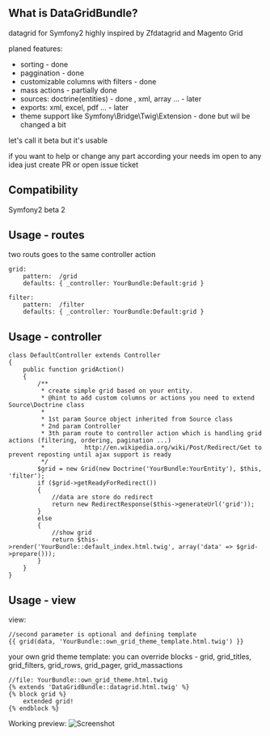 What is DataGridBundle?
-----

datagrid for Symfony2 highly inspired by Zfdatagrid and Magento Grid

planed features:

 - sorting - done
 - paggination - done
 - customizable columns with filters - done
 - mass actions - partially done
 - sources: doctrine(entities) - done , xml, array ... - later
 - exports: xml, excel, pdf ... - later
 - theme support like Symfony\Bridge\Twig\Extension - done but wil be changed a bit

let's call it beta but it's usable

if you want to help or change any part according your needs im open to any idea just create PR or open issue ticket

Compatibility
-----

Symfony2 beta 2

Usage - routes
-----
two routs goes to the same controller action

    grid:
        pattern:  /grid
        defaults: { _controller: YourBundle:Default:grid }

    filter:
        pattern:  /filter
        defaults: { _controller: YourBundle:Default:grid }

Usage - controller
-----

    class DefaultController extends Controller
    {
        public function gridAction()
        {
            /**
             * create simple grid based on your entity.
             * @hint to add custom columns or actions you need to extend Source\Doctrine class
             *
             * 1st param Source object inherited from Source class
             * 2nd param Controller
             * 3th param route to controller action which is handling grid actions (filtering, ordering, pagination ...)
             *           http://en.wikipedia.org/wiki/Post/Redirect/Get to prevent reposting until ajax support is ready
             */
            $grid = new Grid(new Doctrine('YourBundle:YourEntity'), $this, 'filter');
            if ($grid->getReadyForRedirect())
            {
                //data are store do redirect
                return new RedirectResponse($this->generateUrl('grid'));
            }
            else
            {
                //show grid
                return $this->render('YourBundle::default_index.html.twig', array('data' => $grid->prepare()));
            }
        }
    }

Usage - view
-----
view:

    //second parameter is optional and defining template
    {{ grid(data, 'YourBundle::own_grid_theme_template.html.twig') }}

your own grid theme template: you can override blocks - grid, grid_titles, grid_filters, grid_rows, grid_pager, grid_massactions

    //file: YourBundle::own_grid_theme.html.twig
    {% extends 'DataGridBundle::datagrid.html.twig' %}
    {% block grid %}
        extended grid!
    {% endblock %}


Working preview:
<img src="http://vortex-portal.com/datagrid/grid1.png" alt="Screenshot" />
